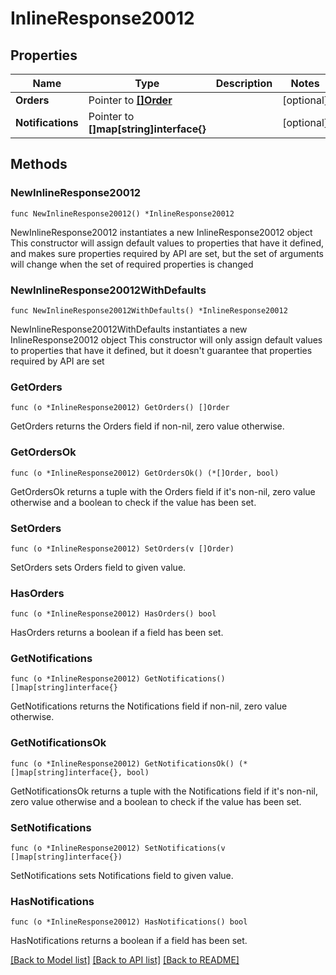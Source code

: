 # InlineResponse20012

## Properties

Name | Type | Description | Notes
------------ | ------------- | ------------- | -------------
**Orders** | Pointer to [**[]Order**](Order.md) |  | [optional] 
**Notifications** | Pointer to **[]map[string]interface{}** |  | [optional] 

## Methods

### NewInlineResponse20012

`func NewInlineResponse20012() *InlineResponse20012`

NewInlineResponse20012 instantiates a new InlineResponse20012 object
This constructor will assign default values to properties that have it defined,
and makes sure properties required by API are set, but the set of arguments
will change when the set of required properties is changed

### NewInlineResponse20012WithDefaults

`func NewInlineResponse20012WithDefaults() *InlineResponse20012`

NewInlineResponse20012WithDefaults instantiates a new InlineResponse20012 object
This constructor will only assign default values to properties that have it defined,
but it doesn't guarantee that properties required by API are set

### GetOrders

`func (o *InlineResponse20012) GetOrders() []Order`

GetOrders returns the Orders field if non-nil, zero value otherwise.

### GetOrdersOk

`func (o *InlineResponse20012) GetOrdersOk() (*[]Order, bool)`

GetOrdersOk returns a tuple with the Orders field if it's non-nil, zero value otherwise
and a boolean to check if the value has been set.

### SetOrders

`func (o *InlineResponse20012) SetOrders(v []Order)`

SetOrders sets Orders field to given value.

### HasOrders

`func (o *InlineResponse20012) HasOrders() bool`

HasOrders returns a boolean if a field has been set.

### GetNotifications

`func (o *InlineResponse20012) GetNotifications() []map[string]interface{}`

GetNotifications returns the Notifications field if non-nil, zero value otherwise.

### GetNotificationsOk

`func (o *InlineResponse20012) GetNotificationsOk() (*[]map[string]interface{}, bool)`

GetNotificationsOk returns a tuple with the Notifications field if it's non-nil, zero value otherwise
and a boolean to check if the value has been set.

### SetNotifications

`func (o *InlineResponse20012) SetNotifications(v []map[string]interface{})`

SetNotifications sets Notifications field to given value.

### HasNotifications

`func (o *InlineResponse20012) HasNotifications() bool`

HasNotifications returns a boolean if a field has been set.


[[Back to Model list]](../README.md#documentation-for-models) [[Back to API list]](../README.md#documentation-for-api-endpoints) [[Back to README]](../README.md)


